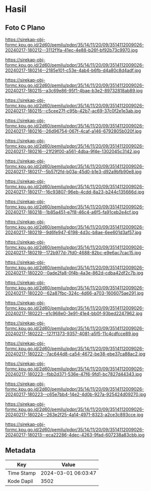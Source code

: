 # Hasil

## Foto C Plano

https://sirekap-obj-formc.kpu.go.id/2d60/pemilu/pdpr/35/14/11/20/09/3514112009026-20240217-180212--3112f1fa-41ec-4e88-b26f-bf92b73c9970.jpg

https://sirekap-obj-formc.kpu.go.id/2d60/pemilu/pdpr/35/14/11/20/09/3514112009026-20240217-180214--2185e101-c53e-4ab4-b6fb-d4a80c8d4adf.jpg

https://sirekap-obj-formc.kpu.go.id/2d60/pemilu/pdpr/35/14/11/20/09/3514112009026-20240217-180215--a3c69e86-95f1-4bae-b3e2-89732818ab89.jpg

https://sirekap-obj-formc.kpu.go.id/2d60/pemilu/pdpr/35/14/11/20/09/3514112009026-20240217-180215--c5cee27f-c95b-42b7-ac69-37c0f2e1e3ab.jpg

https://sirekap-obj-formc.kpu.go.id/2d60/pemilu/pdpr/35/14/11/20/09/3514112009026-20240217-180216--26d96754-067f-4caf-a146-6792805b020f.jpg

https://sirekap-obj-formc.kpu.go.id/2d60/pemilu/pdpr/35/14/11/20/09/3514112009026-20240217-180216--21f29f00-a561-4dba-9f4e-1302045c3142.jpg

https://sirekap-obj-formc.kpu.go.id/2d60/pemilu/pdpr/35/14/11/20/09/3514112009026-20240217-180217--5b57f2fd-b03a-45d0-b1e3-d92a9bfb90e8.jpg

https://sirekap-obj-formc.kpu.go.id/2d60/pemilu/pdpr/35/14/11/20/09/3514112009026-20240217-180217--16c93807-96eb-4cdd-8a23-b244c135666d.jpg

https://sirekap-obj-formc.kpu.go.id/2d60/pemilu/pdpr/35/14/11/20/09/3514112009026-20240217-180218--1b85a451-e7f8-46c4-a6f5-fa91ceb2e4cf.jpg

https://sirekap-obj-formc.kpu.go.id/2d60/pemilu/pdpr/35/14/11/20/09/3514112009026-20240217-180219--9d6fe947-6198-4d3c-b8ae-6ee601d3af57.jpg

https://sirekap-obj-formc.kpu.go.id/2d60/pemilu/pdpr/35/14/11/20/09/3514112009026-20240217-180219--172b977d-7fd0-4688-82bc-e9e6ac7cac15.jpg

https://sirekap-obj-formc.kpu.go.id/2d60/pemilu/pdpr/35/14/11/20/09/3514112009026-20240217-180220--0ade2fa8-0f4b-4a3e-862d-cdba42df2c7b.jpg

https://sirekap-obj-formc.kpu.go.id/2d60/pemilu/pdpr/35/14/11/20/09/3514112009026-20240217-180220--62a87fbc-324c-4d66-a703-1606075ae291.jpg

https://sirekap-obj-formc.kpu.go.id/2d60/pemilu/pdpr/35/14/11/20/09/3514112009026-20240217-180221--e1c968e0-3e91-41e4-bb0f-93bed2247962.jpg

https://sirekap-obj-formc.kpu.go.id/2d60/pemilu/pdpr/35/14/11/20/09/3514112009026-20240217-180222--127f1373-9357-4081-a5f5-11c4cdfcce89.jpg

https://sirekap-obj-formc.kpu.go.id/2d60/pemilu/pdpr/35/14/11/20/09/3514112009026-20240217-180222--7ac644d8-ca54-4672-be38-ebe37ca88ac2.jpg

https://sirekap-obj-formc.kpu.go.id/2d60/pemilu/pdpr/35/14/11/20/09/3514112009026-20240217-180223--fbb2d371-536e-47f6-9fd1-bc7827d44343.jpg

https://sirekap-obj-formc.kpu.go.id/2d60/pemilu/pdpr/35/14/11/20/09/3514112009026-20240217-180223--c65e7bb4-14e2-4d0b-927a-925424d09270.jpg

https://sirekap-obj-formc.kpu.go.id/2d60/pemilu/pdpr/35/14/11/20/09/3514112009026-20240217-180224--263e2f25-4a14-4971-8323-a2ce3c893cce.jpg

https://sirekap-obj-formc.kpu.go.id/2d60/pemilu/pdpr/35/14/11/20/09/3514112009026-20240217-180213--eca22286-4dec-4263-9fad-607238a83cbb.jpg


## Metadata

| Key        | Value               |
| ---------- | ------------------- |
| Time Stamp | 2024-03-01 06:03:47 |
| Kode Dapil | 3502                |



